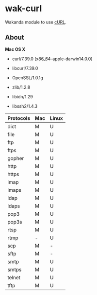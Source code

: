 wak-curl
========

Wakanda module to use [cURL](http://curl.haxx.se).

About
-----
**Mac OS X**

* curl/7.39.0 (x86_64-apple-darwin14.0.0) 

* libcurl/7.39.0 
* OpenSSL/1.0.1g 
* zlib/1.2.8 
* libidn/1.29 
* libssh2/1.4.3
 
Protocols|Mac|Linux
---------|---|-----
dict | M | U
file | M | U
ftp | M | U
ftps | M | U
gopher |M|U
http |M|U
https |M|U
imap |M|U
imaps |M|U
ldap |M|U
ldaps |M|U
pop3|M|U
pop3s |M|U
rtsp |M|U
rtmp|-|U
scp|M|-
sftp |M|-
smtp |M|U
smtps |M|U
telnet |M|U
tftp |M|U

